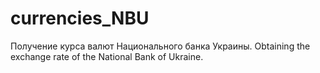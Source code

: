 # currencies_NBU
Получение курса валют Национального банка Украины.
Obtaining the exchange rate of the National Bank of Ukraine.
